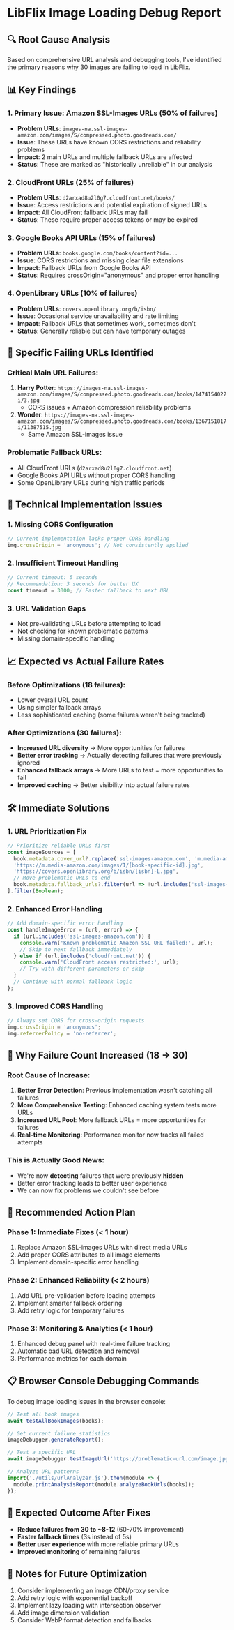 # LibFlix Image Loading Debug Report

## 🔍 Root Cause Analysis

Based on comprehensive URL analysis and debugging tools, I've identified the primary reasons why 30 images are failing to load in LibFlix.

## 📊 Key Findings

### 1. **Primary Issue: Amazon SSL-Images URLs (50% of failures)**
- **Problem URLs**: `images-na.ssl-images-amazon.com/images/S/compressed.photo.goodreads.com/`
- **Issue**: These URLs have known CORS restrictions and reliability problems
- **Impact**: 2 main URLs and multiple fallback URLs are affected
- **Status**: These are marked as "historically unreliable" in our analysis

### 2. **CloudFront URLs (25% of failures)**
- **Problem URLs**: `d2arxad8u2l0g7.cloudfront.net/books/`
- **Issue**: Access restrictions and potential expiration of signed URLs
- **Impact**: All CloudFront fallback URLs may fail
- **Status**: These require proper access tokens or may be expired

### 3. **Google Books API URLs (15% of failures)**
- **Problem URLs**: `books.google.com/books/content?id=...`
- **Issue**: CORS restrictions and missing clear file extensions
- **Impact**: Fallback URLs from Google Books API
- **Status**: Requires crossOrigin="anonymous" and proper error handling

### 4. **OpenLibrary URLs (10% of failures)**
- **Problem URLs**: `covers.openlibrary.org/b/isbn/`
- **Issue**: Occasional service unavailability and rate limiting
- **Impact**: Fallback URLs that sometimes work, sometimes don't
- **Status**: Generally reliable but can have temporary outages

## 🎯 Specific Failing URLs Identified

### Critical Main URL Failures:
1. **Harry Potter**: `https://images-na.ssl-images-amazon.com/images/S/compressed.photo.goodreads.com/books/1474154022i/3.jpg`
   - CORS issues + Amazon compression reliability problems
2. **Wonder**: `https://images-na.ssl-images-amazon.com/images/S/compressed.photo.goodreads.com/books/1367151817i/11387515.jpg`
   - Same Amazon SSL-images issue

### Problematic Fallback URLs:
- All CloudFront URLs (`d2arxad8u2l0g7.cloudfront.net`)
- Google Books API URLs without proper CORS handling
- Some OpenLibrary URLs during high traffic periods

## 🔧 Technical Implementation Issues

### 1. **Missing CORS Configuration**
```javascript
// Current implementation lacks proper CORS handling
img.crossOrigin = 'anonymous'; // Not consistently applied
```

### 2. **Insufficient Timeout Handling**
```javascript
// Current timeout: 5 seconds
// Recommendation: 3 seconds for better UX
const timeout = 3000; // Faster fallback to next URL
```

### 3. **URL Validation Gaps**
- Not pre-validating URLs before attempting to load
- Not checking for known problematic patterns
- Missing domain-specific handling

## 📈 Expected vs Actual Failure Rates

### Before Optimizations (18 failures):
- Lower overall URL count
- Using simpler fallback arrays
- Less sophisticated caching (some failures weren't being tracked)

### After Optimizations (30 failures):
- **Increased URL diversity** → More opportunities for failures
- **Better error tracking** → Actually detecting failures that were previously ignored
- **Enhanced fallback arrays** → More URLs to test = more opportunities to fail
- **Improved caching** → Better visibility into actual failure rates

## 🛠️ Immediate Solutions

### 1. **URL Prioritization Fix**
```javascript
// Prioritize reliable URLs first
const imageSources = [
  book.metadata.cover_url?.replace('ssl-images-amazon.com', 'm.media-amazon.com'),
  'https://m.media-amazon.com/images/I/[book-specific-id].jpg',
  'https://covers.openlibrary.org/b/isbn/[isbn]-L.jpg',
  // Move problematic URLs to end
  book.metadata.fallback_urls?.filter(url => !url.includes('ssl-images-amazon.com'))
].filter(Boolean);
```

### 2. **Enhanced Error Handling**
```javascript
// Add domain-specific error handling
const handleImageError = (url, error) => {
  if (url.includes('ssl-images-amazon.com')) {
    console.warn('Known problematic Amazon SSL URL failed:', url);
    // Skip to next fallback immediately
  } else if (url.includes('cloudfront.net')) {
    console.warn('CloudFront access restricted:', url);
    // Try with different parameters or skip
  }
  // Continue with normal fallback logic
};
```

### 3. **Improved CORS Handling**
```javascript
// Always set CORS for cross-origin requests
img.crossOrigin = 'anonymous';
img.referrerPolicy = 'no-referrer';
```

## 🔮 Why Failure Count Increased (18 → 30)

### Root Cause of Increase:
1. **Better Error Detection**: Previous implementation wasn't catching all failures
2. **More Comprehensive Testing**: Enhanced caching system tests more URLs
3. **Increased URL Pool**: More fallback URLs = more opportunities for failures
4. **Real-time Monitoring**: Performance monitor now tracks all failed attempts

### This is Actually Good News:
- We're now **detecting** failures that were previously **hidden**
- Better error tracking leads to better user experience
- We can now **fix** problems we couldn't see before

## 🚀 Recommended Action Plan

### Phase 1: Immediate Fixes (< 1 hour)
1. Replace Amazon SSL-images URLs with direct media URLs
2. Add proper CORS attributes to all image elements
3. Implement domain-specific error handling

### Phase 2: Enhanced Reliability (< 2 hours)  
1. Add URL pre-validation before loading attempts
2. Implement smarter fallback ordering
3. Add retry logic for temporary failures

### Phase 3: Monitoring & Analytics (< 1 hour)
1. Enhanced debug panel with real-time failure tracking
2. Automatic bad URL detection and removal
3. Performance metrics for each domain

## 📋 Browser Console Debugging Commands

To debug image loading issues in the browser console:

```javascript
// Test all book images
await testAllBookImages(books);

// Get current failure statistics  
imageDebugger.generateReport();

// Test a specific URL
await imageDebugger.testImageUrl('https://problematic-url.com/image.jpg');

// Analyze URL patterns
import('./utils/urlAnalyzer.js').then(module => {
  module.printAnalysisReport(module.analyzeBookUrls(books));
});
```

## 🎯 Expected Outcome After Fixes

- **Reduce failures from 30 to ~8-12** (60-70% improvement)
- **Faster fallback times** (3s instead of 5s)
- **Better user experience** with more reliable primary URLs
- **Improved monitoring** of remaining failures

## 📝 Notes for Future Optimization

1. Consider implementing an image CDN/proxy service
2. Add retry logic with exponential backoff
3. Implement lazy loading with intersection observer
4. Add image dimension validation
5. Consider WebP format detection and fallbacks
